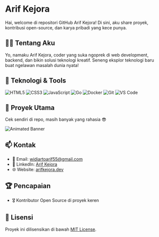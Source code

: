 # Arif Kejora

Hai, welcome di repositori GitHub Arif Kejora! Di sini, aku share proyek, kontribusi open-source, dan karya pribadi yang kece punya.

## 🙋‍♂️ Tentang Aku

Yo, namaku Arif Kejora, coder yang suka ngoprek di web development, backend, dan bikin solusi teknologi kreatif. Seneng eksplor teknologi baru buat ngelawan masalah dunia nyata!

## 🔧 Teknologi & Tools

![HTML5](https://img.shields.io/badge/-HTML5-E34F26?style=flat-square&logo=html5&logoColor=white)
![CSS3](https://img.shields.io/badge/-CSS3-1572B6?style=flat-square&logo=css3&logoColor=white)
![JavaScript](https://img.shields.io/badge/-JavaScript-F7DF1E?style=flat-square&logo=javascript&logoColor=black)
![Go](https://img.shields.io/badge/-Go-00ADD8?style=flat-square&logo=go&logoColor=white)
![Docker](https://img.shields.io/badge/-Docker-2496ED?style=flat-square&logo=docker&logoColor=white)
![Git](https://img.shields.io/badge/-Git-F05032?style=flat-square&logo=git&logoColor=white)
![VS Code](https://img.shields.io/badge/-VS%20Code-007ACC?style=flat-square&logo=visual-studio-code&logoColor=white)

## 🌟 Proyek Utama

Cek sendiri di repo, masih banyak yang rahasia 😎

![Animated Banner](https://media.giphy.com/media/3oEjI6SIIHBdRxXI40/giphy.gif) <!-- Contoh GIF animasi -->

## 📫 Kontak

- 📧 Email: widiartoarif55@gmail.com
- 💼 LinkedIn: [Arif Kejora](https://www.linkedin.com/in/ariefarta/)
- 🌐 Website: [arifkejora.dev](#)

## 🏆 Pencapaian

- 🎖️ Kontributor Open Source di proyek keren

## 📜 Lisensi

Proyek ini dilisensikan di bawah [MIT License](LICENSE).

